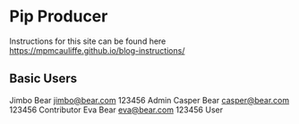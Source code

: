 # Pip Producer

Instructions for this site can be found here https://mpmcauliffe.github.io/blog-instructions/

## Basic Users
Jimbo Bear	jimbo@bear.com	123456	Admin
Casper Bear	casper@bear.com	123456	Contributor
Eva Bear	eva@bear.com	123456	User

